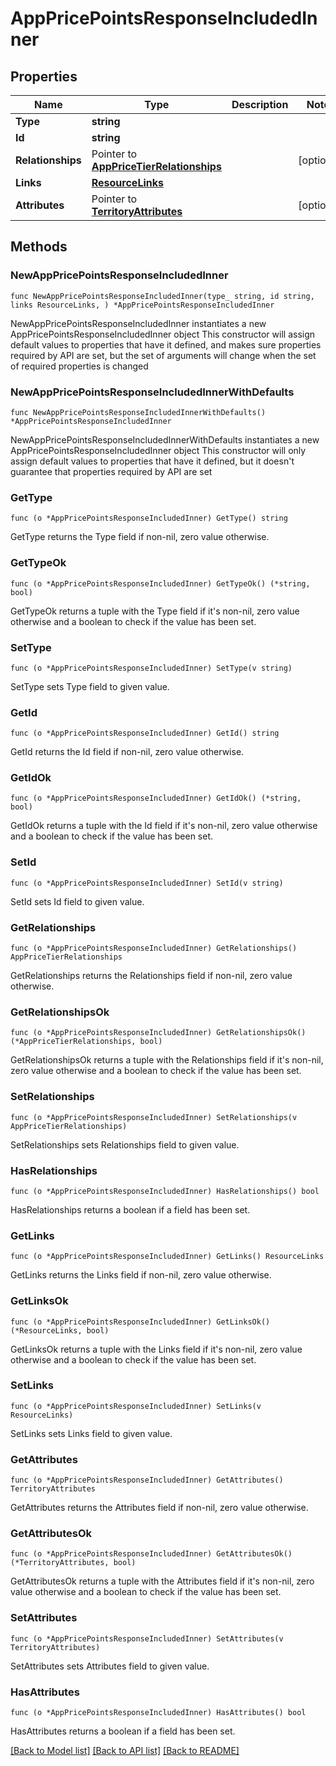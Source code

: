 # AppPricePointsResponseIncludedInner

## Properties

Name | Type | Description | Notes
------------ | ------------- | ------------- | -------------
**Type** | **string** |  | 
**Id** | **string** |  | 
**Relationships** | Pointer to [**AppPriceTierRelationships**](AppPriceTierRelationships.md) |  | [optional] 
**Links** | [**ResourceLinks**](ResourceLinks.md) |  | 
**Attributes** | Pointer to [**TerritoryAttributes**](TerritoryAttributes.md) |  | [optional] 

## Methods

### NewAppPricePointsResponseIncludedInner

`func NewAppPricePointsResponseIncludedInner(type_ string, id string, links ResourceLinks, ) *AppPricePointsResponseIncludedInner`

NewAppPricePointsResponseIncludedInner instantiates a new AppPricePointsResponseIncludedInner object
This constructor will assign default values to properties that have it defined,
and makes sure properties required by API are set, but the set of arguments
will change when the set of required properties is changed

### NewAppPricePointsResponseIncludedInnerWithDefaults

`func NewAppPricePointsResponseIncludedInnerWithDefaults() *AppPricePointsResponseIncludedInner`

NewAppPricePointsResponseIncludedInnerWithDefaults instantiates a new AppPricePointsResponseIncludedInner object
This constructor will only assign default values to properties that have it defined,
but it doesn't guarantee that properties required by API are set

### GetType

`func (o *AppPricePointsResponseIncludedInner) GetType() string`

GetType returns the Type field if non-nil, zero value otherwise.

### GetTypeOk

`func (o *AppPricePointsResponseIncludedInner) GetTypeOk() (*string, bool)`

GetTypeOk returns a tuple with the Type field if it's non-nil, zero value otherwise
and a boolean to check if the value has been set.

### SetType

`func (o *AppPricePointsResponseIncludedInner) SetType(v string)`

SetType sets Type field to given value.


### GetId

`func (o *AppPricePointsResponseIncludedInner) GetId() string`

GetId returns the Id field if non-nil, zero value otherwise.

### GetIdOk

`func (o *AppPricePointsResponseIncludedInner) GetIdOk() (*string, bool)`

GetIdOk returns a tuple with the Id field if it's non-nil, zero value otherwise
and a boolean to check if the value has been set.

### SetId

`func (o *AppPricePointsResponseIncludedInner) SetId(v string)`

SetId sets Id field to given value.


### GetRelationships

`func (o *AppPricePointsResponseIncludedInner) GetRelationships() AppPriceTierRelationships`

GetRelationships returns the Relationships field if non-nil, zero value otherwise.

### GetRelationshipsOk

`func (o *AppPricePointsResponseIncludedInner) GetRelationshipsOk() (*AppPriceTierRelationships, bool)`

GetRelationshipsOk returns a tuple with the Relationships field if it's non-nil, zero value otherwise
and a boolean to check if the value has been set.

### SetRelationships

`func (o *AppPricePointsResponseIncludedInner) SetRelationships(v AppPriceTierRelationships)`

SetRelationships sets Relationships field to given value.

### HasRelationships

`func (o *AppPricePointsResponseIncludedInner) HasRelationships() bool`

HasRelationships returns a boolean if a field has been set.

### GetLinks

`func (o *AppPricePointsResponseIncludedInner) GetLinks() ResourceLinks`

GetLinks returns the Links field if non-nil, zero value otherwise.

### GetLinksOk

`func (o *AppPricePointsResponseIncludedInner) GetLinksOk() (*ResourceLinks, bool)`

GetLinksOk returns a tuple with the Links field if it's non-nil, zero value otherwise
and a boolean to check if the value has been set.

### SetLinks

`func (o *AppPricePointsResponseIncludedInner) SetLinks(v ResourceLinks)`

SetLinks sets Links field to given value.


### GetAttributes

`func (o *AppPricePointsResponseIncludedInner) GetAttributes() TerritoryAttributes`

GetAttributes returns the Attributes field if non-nil, zero value otherwise.

### GetAttributesOk

`func (o *AppPricePointsResponseIncludedInner) GetAttributesOk() (*TerritoryAttributes, bool)`

GetAttributesOk returns a tuple with the Attributes field if it's non-nil, zero value otherwise
and a boolean to check if the value has been set.

### SetAttributes

`func (o *AppPricePointsResponseIncludedInner) SetAttributes(v TerritoryAttributes)`

SetAttributes sets Attributes field to given value.

### HasAttributes

`func (o *AppPricePointsResponseIncludedInner) HasAttributes() bool`

HasAttributes returns a boolean if a field has been set.


[[Back to Model list]](../README.md#documentation-for-models) [[Back to API list]](../README.md#documentation-for-api-endpoints) [[Back to README]](../README.md)


